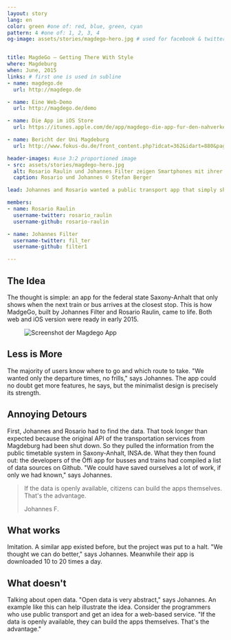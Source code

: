 ```yaml
---
layout: story
lang: en
color: green #one of: red, blue, green, cyan
pattern: 4 #one of: 1, 2, 3, 4
og-image: assets/stories/magdego-hero.jpg # used for facebook & twitter card


title: MagdeGo – Getting There With Style
where: Magdeburg
when: June, 2015
links: # first one is used in subline
- name: magdego.de
  url: http://magdego.de

- name: Eine Web-Demo
  url: http://magdego.de/demo

- name: Die App im iOS Store
  url: https://itunes.apple.com/de/app/magdego-die-app-fur-den-nahverkehr/id926337785

- name: Bericht der Uni Magdeburg
  url: http://www.fokus-du.de/front_content.php?idcat=362&idart=880&page=2&page_begin=0

header-images: #use 3:2 proportioned image
- src: assets/stories/magdego-hero.jpg
  alt: Rosario Raulin und Johannes Filter zeigen Smartphones mit ihrer App vor einer Strassenbahn
  caption: Rosario und Johannes © Stefan Berger

lead: Johannes and Rosario wanted a public transport app that simply shows the next arrivals at the closest stop. Thus, MagdeGo was born, and this is their story.

members:
- name: Rosario Raulin
  username-twitter: rosario_raulin
  username-github: rosario-raulin

- name: Johannes Filter
  username-twitter: fil_ter
  username-github: filter1

---
```


## The Idea
The thought is simple: an app for the federal state Saxony-Anhalt that only shows when the next train or bus arrives at the closest stop. This is how MadgeGo, built by Johannes Filter and Rosario Raulin, came to life. Both web and iOS version were ready in early 2015.

<figure class="portrait right">
  <img src="/assets/stories/magdego-screenshot.png" alt="Screenshot der Magdego App" >
</figure>

## Less is More
The majority of users know where to go and which route to take. "We wanted only the departure times, no frills," says Johannes. The app could no doubt get more features, he says, but the minimalist design is precisely its strength.

## Annoying Detours
First, Johannes and Rosario had to find the data. That took longer than expected because the original API of the transportation services from Magdeburg had been shut down. So they pulled the information from the public timetable system in Saxony-Anhalt, INSA.de. What they then found out: the developers of the Öffi app for busses and trains had compiled a list of data sources on Github. "We could have saved ourselves a lot of work, if only we had known," says Johannes.

<blockquote>
  <p>If the data is openly available, citizens can build the apps themselves. That's the advantage.</p>
  <footer>Johannes F.</footer>
</blockquote>

## What works
Imitation. A similar app existed before, but the project was put to a halt. "We thought we can do better," says Johannes. Meanwhile their app is downloaded 10 to 20 times a day.

## What doesn't
Talking about open data. "Open data is very abstract," says Johannes. An example like this can help illustrate the idea. Consider the programmers who use public transport and get an idea for a web-based service. "If the data is openly available, they can build the apps themselves. That's the advantage."
